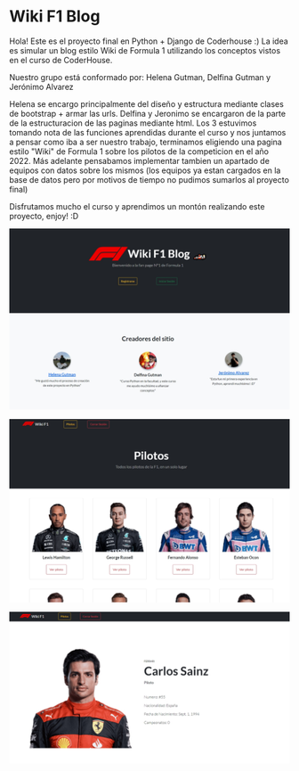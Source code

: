 # Wiki F1 Blog

Hola! Este es el proyecto final en Python + Django de Coderhouse :) 
La idea es simular un blog estilo Wiki de Formula 1 utilizando los conceptos vistos en el curso de CoderHouse.

Nuestro grupo está conformado por: Helena Gutman, Delfina Gutman y Jerónimo Alvarez

Helena se encargo principalmente del diseño y estructura mediante clases de bootstrap + armar las urls.
Delfina y Jeronimo se encargaron de la parte de la estructuracion de las paginas mediante html.
Los 3 estuvimos tomando nota de las funciones aprendidas durante el curso y nos juntamos a pensar como iba a ser nuestro trabajo, terminamos eligiendo una pagina estilo "Wiki" de Formula 1 sobre los pilotos de la competicion en el año 2022. Más adelante pensabamos implementar tambien un apartado de equipos con datos sobre los mismos (los equipos ya estan cargados en la base de datos pero por motivos de tiempo no pudimos sumarlos al proyecto final) 

Disfrutamos mucho el curso y aprendimos un montón realizando este proyecto, enjoy! :D

![alt text](https://raw.githubusercontent.com/roscoe01/proyectoFinalDjango/master/apptest/static/assets/readme%20image.jpg)

![alt text](https://raw.githubusercontent.com/roscoe01/proyectoFinalDjango/master/apptest/static/assets/readme%20image%202.jpg)

![alt text](https://raw.githubusercontent.com/roscoe01/proyectoFinalDjango/master/apptest/static/assets/readme%20image%203.jpg)
